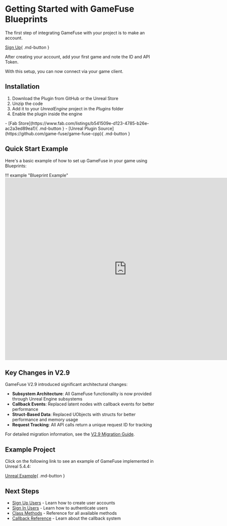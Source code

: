 # Getting Started with GameFuse Blueprints

The first step of integrating GameFuse with your project is to make an account.

[Sign Up](https://gamefuse.co/users/sign_up){ .md-button }

After creating your account, add your first game and note the ID and API Token.

With this setup, you can now connect via your game client.

## Installation

1. Download the Plugin from GitHub or the Unreal Store
2. Unzip the code
3. Add it to your *UnrealEngine* project in the *Plugins* folder
4. Enable the plugin inside the engine

<div class="grid cards" markdown>
- [Fab Store](https://www.fab.com/listings/b541509e-d123-4785-b26e-ac2a3ed89ea1){ .md-button }
- [Unreal Plugin Source](https://github.com/game-fuse/game-fuse-cpp){ .md-button }
</div>

## Quick Start Example

Here's a basic example of how to set up GameFuse in your game using Blueprints:

!!! example "Blueprint Example"
    <iframe src="https://blueprintue.com/render/k0hc79fl/" width="800" height="600" frameborder="0" allowfullscreen></iframe>

## Key Changes in V2.9

GameFuse V2.9 introduced significant architectural changes:

- **Subsystem Architecture**: All GameFuse functionality is now provided through Unreal Engine subsystems
- **Callback Events**: Replaced latent nodes with callback events for better performance
- **Struct-Based Data**: Replaced UObjects with structs for better performance and memory usage
- **Request Tracking**: All API calls return a unique request ID for tracking

For detailed migration information, see the [V2.9 Migration Guide](V2.9%20Blueprint%20Migration%20Guide.md).

## Example Project

Click on the following link to see an example of GameFuse implemented in Unreal 5.4.4:

[Unreal Example](https://github.com/game-fuse/game-fuse-unreal-example){ .md-button }

## Next Steps

- [Sign Up Users](signing%20game%20users%20up.md) - Learn how to create user accounts
- [Sign In Users](signing%20game%20users%20in.md) - Learn how to authenticate users
- [Class Methods](class%20methods.md) - Reference for all available methods
- [Callback Reference](callback%20reference.md) - Learn about the callback system

